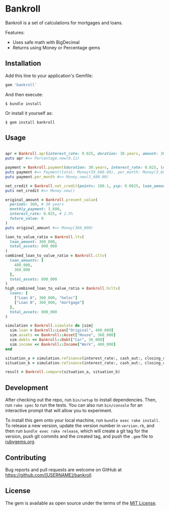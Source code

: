 # Bankroll

Bankroll is a set of calculations for mortgages and loans.

Features:
- Uses safe math with BigDecimal
- Returns using Money or Percentage gems

## Installation

Add this line to your application's Gemfile:

```ruby
gem 'bankroll'
```

And then execute:

    $ bundle install

Or install it yourself as:

    $ gem install bankroll

## Usage

```ruby

apr = Bankroll.apr(interest_rate: 0.025, duration: 30.years, amount: 360_000)
puts apr #=> Percentage.new(0.11)

payment = Bankroll.payment(duration: 30.years, interest_rate: 0.025, loan_amount: 360_000)
puts payment #=> Payment(total: Money(59_680.69), per_month: Money(3_600.00))
puts payment.per_month #=> Money.new(3_600.00)

net_credit = Bankroll.net_credit(points: 100.1, ysp: 0.0025, loan_amount: 360_000)
puts net_credit #=> Money.new()

original_amount = Bankroll.present_value(
  periods: 360, # 30 years
  monthly_payment: 3_600, 
  interest_rate: 0.025, # 2.5%
  future_value: 0
)
puts original_amount #=> Money(360_000)

loan_to_value_ratio = Bankroll.ltv(
  loan_amount: 360_000, 
  total_assets: 800_000
)
combined_loan_to_value_ratio = Bankroll.cltv(
  loan_amounts: [
    480_000,
    360_000
  ],
  total_assets: 800_000
)
high_combined_loan_to_value_ratio = Bankroll.hcltv(
  loans: [
    ["Loan A", 360_000, "heloc"]
    ["Loan B", 360_000, "mortgage"]
  ],
  total_assets: 800_000
)

simulation = Bankroll.simulate do |sim|
  sim.loan = Bankroll::Loan["Original", 400_000]
  sim.assets << Bankroll::Asset["House", 360_000]
  sim.debts << Bankroll::Debt["Car", 36_000]
  sim.income << Bankroll::Income["Work", 400_000]
end

situation_a = simulation.refinance(interest_rate:, cash_out:, closing_costs:, points:)
situation_b = simulation.refinance(interest_rate:, cash_out:, closing_costs:, points:)

result = Bankroll.compare(situation_a, situation_b)

```

## Development

After checking out the repo, run `bin/setup` to install dependencies. Then, run `rake spec` to run the tests. You can also run `bin/console` for an interactive prompt that will allow you to experiment.

To install this gem onto your local machine, run `bundle exec rake install`. To release a new version, update the version number in `version.rb`, and then run `bundle exec rake release`, which will create a git tag for the version, push git commits and the created tag, and push the `.gem` file to [rubygems.org](https://rubygems.org).

## Contributing

Bug reports and pull requests are welcome on GitHub at https://github.com/[USERNAME]/bankroll.

## License

The gem is available as open source under the terms of the [MIT License](https://opensource.org/licenses/MIT).
